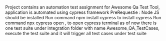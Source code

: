Project contains an automation test assignment for Awesome Qa Test Tool, application is automated using cypress framework
PreRequestie : Node JS should be installed
Run command npm install cypress to install cypress
Run command npx cypress open , to open cypress terminal
as of now there is one test suite under integration folder with name Awesome_QA_TestCases, execute the test suite and it will trigger all test cases under test suite
